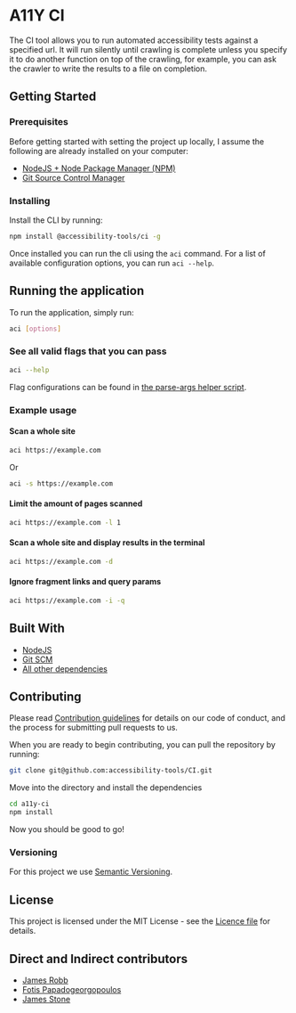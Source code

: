 # A11Y CI

The CI tool allows you to run automated accessibility tests against a specified url. It will run silently until crawling is complete unless you specify it to do another function on top of the crawling, for example, you can ask the crawler to write the results to a file on completion.

## Getting Started

### Prerequisites

Before getting started with setting the project up locally, I assume the following are already installed on your computer:

- [NodeJS + Node Package Manager (NPM)](https://nodejs.org/)
- [Git Source Control Manager](https://git-scm.com/)

### Installing

Install the CLI by running:

```bash
npm install @accessibility-tools/ci -g
```

Once installed you can run the cli using the `aci` command. For a list of available configuration options, you can run `aci --help`.

## Running the application

To run the application, simply run:

```bash
aci [options]
```

### See all valid flags that you can pass

```bash
aci --help
```

Flag configurations can be found in [the parse-args helper script](./src/helpers/parse-args.js).

### Example usage

#### Scan a whole site

```bash
aci https://example.com
```

Or

```bash
aci -s https://example.com
```

#### Limit the amount of pages scanned

```bash
aci https://example.com -l 1
```

#### Scan a whole site and display results in the terminal

```bash
aci https://example.com -d
```

#### Ignore fragment links and query params

```bash
aci https://example.com -i -q
```

## Built With

- [NodeJS](https://nodejs.org/)
- [Git SCM](https://git-scm.com/)
- [All other dependencies](./package.json)

## Contributing

Please read [Contribution guidelines](./.github/contributing.md) for details on our code of conduct, and the process for submitting pull requests to us.

When you are ready to begin contributing, you can pull the repository by running:

```bash
git clone git@github.com:accessibility-tools/CI.git
```

Move into the directory and install the dependencies

```bash
cd a11y-ci
npm install
```

Now you should be good to go!

### Versioning

For this project we use [Semantic Versioning](http://semver.org/).

## License

This project is licensed under the MIT License - see the [Licence file](./LICENCE) for details.

## Direct and Indirect contributors

- [James Robb](https://jamesrobb.co.uk/)
- [Fotis Papadogeorgopoulos](https://fotis.xyz/)
- [James Stone](http://jamesstone.com/)
